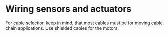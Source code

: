 # Wiring sensors and actuators

For cable selection keep in mind, that most cables must be for moving cable chain applications. Use shielded cables for the motors.